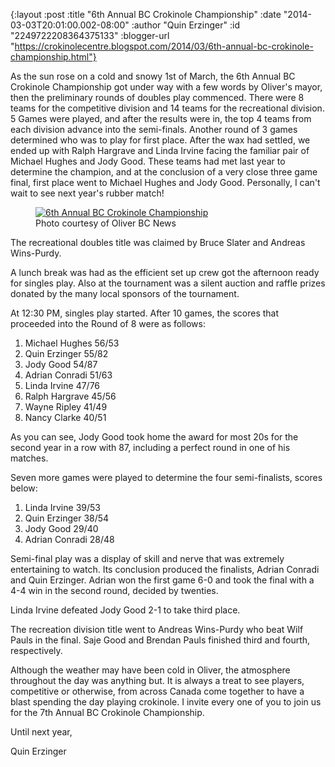 {:layout :post
 :title "6th Annual BC Crokinole Championship"
 :date "2014-03-03T20:01:00.002-08:00"
 :author "Quin Erzinger"
 :id "2249722208364375133"
 :blogger-url "https://crokinolecentre.blogspot.com/2014/03/6th-annual-bc-crokinole-championship.html"}

As the sun rose on a cold and snowy 1st of March, the 6th Annual BC Crokinole Championship got under way with a few words by Oliver's mayor, then the preliminary rounds of doubles play commenced. There were 8 teams for the competitive division and 14 teams for the recreational division. 5 Games were played, and after the results were in, the top 4 teams from each division advance into the semi-finals. Another round of 3 games determined who was to play for first place. After the wax had settled, we ended up with Ralph Hargrave and Linda Irvine facing the familiar pair of Michael Hughes and Jody Good. These teams had met last year to determine the champion, and at the conclusion of a very close three game final, first place went to Michael Hughes and Jody Good. Personally, I can't wait to see next year's rubber match!

<figure>
	<a href="/images/2014-03-03-6th-annual-bc-crokinole-championship/bccroke.jpg"><img src="/images/2014-03-03-6th-annual-bc-crokinole-championship/bccroke.jpg" alt="6th Annual BC Crokinole Championship" /></a>
	<figcaption>Photo courtesy of Oliver BC News</figcaption>
</figure>

The recreational doubles title was claimed by Bruce Slater and Andreas Wins-Purdy. 

A lunch break was had as the efficient set up crew got the afternoon ready for singles play. Also at the tournament was a silent auction and raffle prizes donated by the many local sponsors of the tournament.

At 12:30 PM, singles play started. After 10 games, the scores that proceeded into the Round of 8 were as follows:

1. Michael Hughes 56/53
2. Quin Erzinger 55/82
3. Jody Good 54/87
4. Adrian Conradi 51/63
5. Linda Irvine 47/76
6. Ralph Hargrave 45/56
7. Wayne Ripley 41/49
8. Nancy Clarke 40/51

As you can see, Jody Good took home the award for most 20s for the second year in a row with 87, including a perfect round in one of his matches.

Seven more games were played to determine the four semi-finalists, scores below:

1. Linda Irvine 39/53
2. Quin Erzinger 38/54
3. Jody Good 29/40
4. Adrian Conradi 28/48

Semi-final play was a display of skill and nerve that was extremely entertaining to watch. Its conclusion produced the finalists, Adrian Conradi and Quin Erzinger. Adrian won the first game 6-0 and took the final with a 4-4 win in the second round, decided by twenties.

Linda Irvine defeated Jody Good 2-1 to take third place.

The recreation division title went to Andreas Wins-Purdy who beat Wilf Pauls in the final. Saje Good and Brendan Pauls finished third and fourth, respectively.

Although the weather may have been cold in Oliver, the atmosphere throughout the day was anything but. It is always a treat to see players, competitive or otherwise, from across Canada come together to have a blast spending the day playing crokinole. I invite every one of you to join us for the 7th Annual BC Crokinole Championship.

Until next year,

Quin Erzinger

